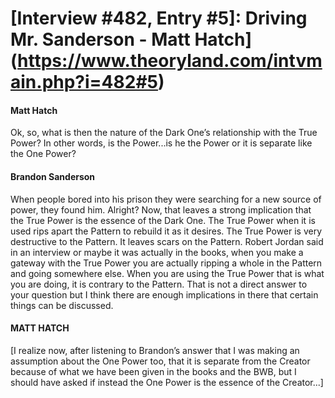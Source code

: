 # [Interview #482, Entry #5]: Driving Mr. Sanderson - Matt Hatch](https://www.theoryland.com/intvmain.php?i=482#5)

#### Matt Hatch

Ok, so, what is then the nature of the Dark One’s relationship with the True Power? In other words, is the Power...is he the Power or it is separate like the One Power?

#### Brandon Sanderson

When people bored into his prison they were searching for a new source of power, they found him. Alright? Now, that leaves a strong implication that the True Power is the essence of the Dark One. The True Power when it is used rips apart the Pattern to rebuild it as it desires. The True Power is very destructive to the Pattern. It leaves scars on the Pattern. Robert Jordan said in an interview or maybe it was actually in the books, when you make a gateway with the True Power you are actually ripping a whole in the Pattern and going somewhere else. When you are using the True Power that is what you are doing, it is contrary to the Pattern. That is not a direct answer to your question but I think there are enough implications in there that certain things can be discussed.

#### MATT HATCH

[I realize now, after listening to Brandon’s answer that I was making an assumption about the One Power too, that it is separate from the Creator because of what we have been given in the books and the BWB, but I should have asked if instead the One Power is the essence of the Creator...]


